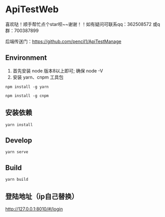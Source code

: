 # ApiTestWeb
喜欢哒！顺手帮忙点个star呗~~谢谢！！如有疑问可联系qq：362508572  或q群：700387899

后端传送门：https://github.com/pencil1/ApiTestManage

## Environment

1. 首先安装  node  版本8以上即可; 确保 node -V
2. 安装 yarn、cnpm 工具包
```
npm install -g yarn

npm install -g cnpm

```

## 安装依赖
```
yarn install
```

## Develop
    yarn serve

## Build
    yarn build

## 登陆地址（ip自己替换）
http://127.0.0.1:8010/#/login

